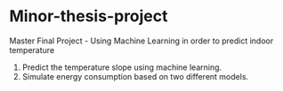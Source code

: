 # Minor-thesis-project
Master Final Project - Using Machine Learning in order to predict indoor temperature
1. Predict the temperature slope using machine learning.
2. Simulate energy consumption based on two different models.
